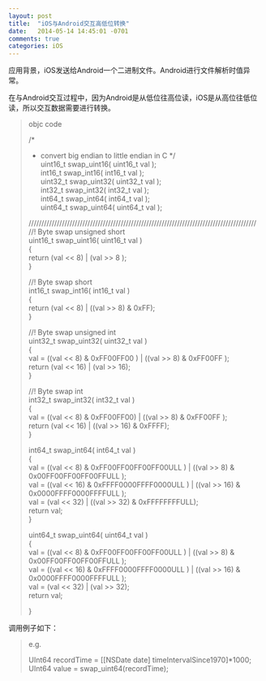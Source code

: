 ```yaml
---
layout: post
title:  "iOS与Android交互高低位转换"
date:   2014-05-14 14:45:01 -0701
comments: true
categories: iOS
---
```




应用背景，iOS发送给Android一个二进制文件。Android进行文件解析时值异常。

在与Android交互过程中，因为Android是从低位往高位读，iOS是从高位往低位读，所以交互数据需要进行转换。

>objc code
>
>/* 
>* convert big endian to little endian in C 
>*/  
>uint16_t swap_uint16( uint16_t val );  
>int16_t swap_int16( int16_t val );  
>uint32_t swap_uint32( uint32_t val );  
>int32_t swap_int32( int32_t val );  
>int64_t swap_int64( int64_t val );  
>uint64_t swap_uint64( uint64_t val );  
>  
>  
>  
>/////////////////////////////////////////////////////////////////////////////////////////  
>//! Byte swap unsigned short  
>uint16_t swap_uint16( uint16_t val )  
>{  
>    return (val << 8) | (val >> 8 );  
>}  
>  
>//! Byte swap short  
>int16_t swap_int16( int16_t val )  
>{  
>    return (val << 8) | ((val >> 8) & 0xFF);  
>}  
>  
>//! Byte swap unsigned int  
>uint32_t swap_uint32( uint32_t val )  
>{  
>    val = ((val << 8) & 0xFF00FF00 ) | ((val >> 8) & 0xFF00FF );  
>    return (val << 16) | (val >> 16);  
>}  
>  
>//! Byte swap int  
>int32_t swap_int32( int32_t val )  
>{  
>    val = ((val << 8) & 0xFF00FF00) | ((val >> 8) & 0xFF00FF );  
>    return (val << 16) | ((val >> 16) & 0xFFFF);  
>}  
>  
>int64_t swap_int64( int64_t val )  
>{  
>    val = ((val << 8) & 0xFF00FF00FF00FF00ULL ) | ((val >> 8) & 0x00FF00FF00FF00FFULL );  
>    val = ((val << 16) & 0xFFFF0000FFFF0000ULL ) | ((val >> 16) & 0x0000FFFF0000FFFFULL );  
>    val = (val << 32) | ((val >> 32) & 0xFFFFFFFFULL);  
>    return val;  
>}  
>  
>uint64_t swap_uint64( uint64_t val )  
>{  
>    val = ((val << 8) & 0xFF00FF00FF00FF00ULL ) | ((val >> 8) & 0x00FF00FF00FF00FFULL );  
>    val = ((val << 16) & 0xFFFF0000FFFF0000ULL ) | ((val >> 16) & 0x0000FFFF0000FFFFULL );  
>    val = (val << 32) | (val >> 32);  
>    return val;  
>  
>}  
>
>

调用例子如下：

>e.g.
>
>UInt64 recordTime = [[NSDate date] timeIntervalSince1970]*1000;  
>UInt64 value = swap_uint64(recordTime); 
>

